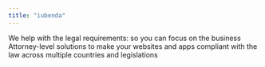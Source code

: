 ```yaml
---
title: "iubenda"
---
```


We help with the legal requirements: so you can focus on the business
Attorney-level solutions to make your websites and apps compliant with the law across multiple countries and legislations

